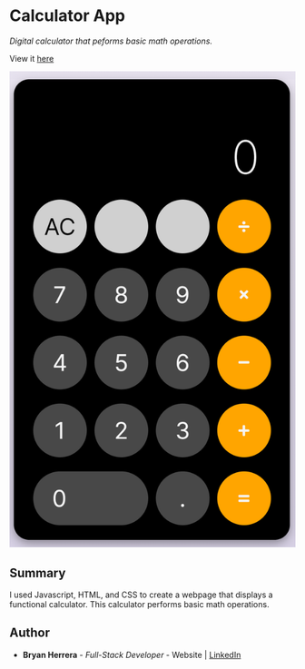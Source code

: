 # Calculator App

*Digital calculator that peforms basic math operations.*

View it [here](https://bcherrera14.github.io/calculator-app/)

![Digital Clock Image](Calculator.PNG)

## Summary

I used Javascript, HTML, and CSS to create a webpage that displays a functional calculator. This calculator performs basic math operations.

## Author

* **Bryan Herrera** - *Full-Stack Developer* - Website | [LinkedIn](https://www.linkedin.com/in/herrerabryan/)  